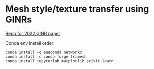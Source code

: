 # Mesh style/texture transfer using GINRs

[Repo for 2022 GINR paper](https://github.com/danielegrattarola/GINR)

Conda env install order:
```
conda install -c anaconda networkx
conda install -c conda-forge trimesh
conda install jupyterlab matplotlib scikit-learn
```
